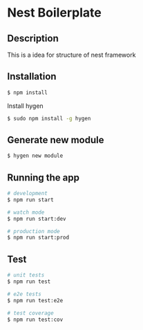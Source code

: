 
# Nest Boilerplate

## Description

This is a idea for structure of nest framework

## Installation

```bash
$ npm install
```

Install hygen
```bash
$ sudo npm install -g hygen
```

## Generate new module
```bash
$ hygen new module
```

## Running the app

```bash
# development
$ npm run start

# watch mode
$ npm run start:dev

# production mode
$ npm run start:prod
```


## Test

```bash
# unit tests
$ npm run test

# e2e tests
$ npm run test:e2e

# test coverage
$ npm run test:cov
```
